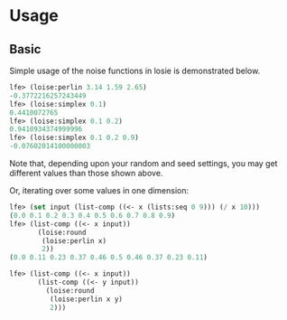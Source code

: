 # Usage

## Basic

Simple usage of the noise functions in losie is demonstrated below.

```cl
lfe> (loise:perlin 3.14 1.59 2.65)
-0.3772216257243449
lfe> (loise:simplex 0.1)
0.4410072765
lfe> (loise:simplex 0.1 0.2)
0.9410934374999996
lfe> (loise:simplex 0.1 0.2 0.9)
-0.07602014100000003
```

Note that, depending upon your random and seed settings, you may get different values
than those shown above.

Or, iterating over some values in one dimension:

```cl
lfe> (set input (list-comp ((<- x (lists:seq 0 9))) (/ x 10)))
(0.0 0.1 0.2 0.3 0.4 0.5 0.6 0.7 0.8 0.9)
lfe> (list-comp ((<- x input))
       (loise:round
        (loise:perlin x)
        2))
(0.0 0.11 0.23 0.37 0.46 0.5 0.46 0.37 0.23 0.11)
```


``` cl
lfe> (list-comp ((<- x input))
       (list-comp ((<- y input))
         (loise:round
          (loise:perlin x y)
          2)))
```
